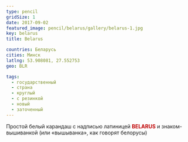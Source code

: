 ```yaml
---
type: pencil
gridSize: 1
date: 2017-09-02
featured_image: pencil/belarus/gallery/belarus-1.jpg
key: belarus
title: Belarus

countries: Беларусь
cities: Минск
latlng: 53.908081, 27.552753
geo: BLR

tags:
  - государственный
  - страна
  - круглый
  - с резинкой
  - новый
  - заточенный
---
```


Простой белый карандаш с надписью латиницей <b style='color:#be0001'>BELARUS</b> и знаком-вышиванкой (или «вышыванка», как говорят белорусы)
